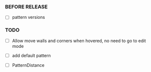 ### BEFORE RELEASE

- [ ] pattern versions


### TODO

- [ ] Allow move walls and corners when hovered, no need to go to edit mode
- [ ] add default pattern
- [ ] PatternDistance


